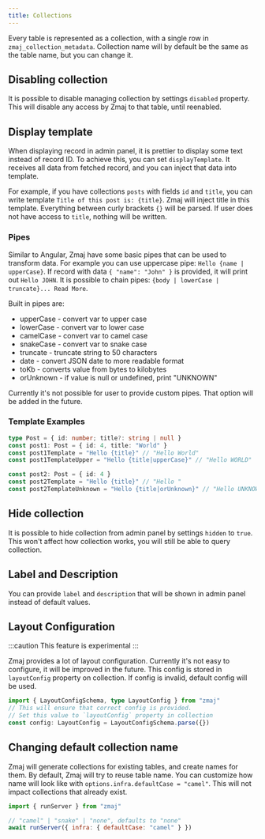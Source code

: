 ```yaml
---
title: Collections
---
```


Every table is represented as a collection, with a single row in `zmaj_collection_metadata`.
Collection name will by default be the same as the table name, but you can change it.

## Disabling collection

It is possible to disable managing collection by settings `disabled` property. This will disable
any access by Zmaj to that table, until reenabled.

## Display template

When displaying record in admin panel, it is prettier to display some text instead of record ID.
To achieve this, you can set `displayTemplate`. It receives all data from fetched record,
and you can inject that data into template.

For example, if you have collections `posts` with fields `id` and `title`, you can write
template `Title of this post is: {title}`. Zmaj will inject title in this template.
Everything between curly brackets `{}` will be parsed.
If user does not have access to `title`, nothing will be written.

### Pipes

Similar to Angular, Zmaj have some basic pipes that can be used to transform data.
For example you can use uppercase pipe: `Hello {name | upperCase}`.
If record with data `{ "name": "John" }` is provided, it will print out `Hello JOHN`.
It is possible to chain pipes: `{body | lowerCase | truncate}... Read More`.

Built in pipes are:

- upperCase - convert var to upper case
- lowerCase - convert var to lower case
- camelCase - convert var to camel case
- snakeCase - convert var to snake case
- truncate - truncate string to 50 characters
- date - convert JSON date to more readable format
- toKb - converts value from bytes to kilobytes
- orUnknown - if value is null or undefined, print "UNKNOWN"

Currently it's not possible for user to provide custom pipes. That option will be added in the future.

### Template Examples

```ts
type Post = { id: number; title?: string | null }
const post1: Post = { id: 4, title: "World" }
const post1Template = "Hello {title}" // "Hello World"
const post1TemplateUpper = "Hello {title|upperCase}" // "Hello WORLD"

const post2: Post = { id: 4 }
const post2Template = "Hello {title}" // "Hello "
const post2TemplateUnknown = "Hello {title|orUnknown}" // "Hello UNKNOWN"
```

## Hide collection

It is possible to hide collection from admin panel by settings `hidden` to `true`.
This won't affect how collection works, you will still be able to query collection.

## Label and Description

You can provide `label` and `description` that will be shown in admin panel instead of default values.

## Layout Configuration

:::caution
This feature is experimental
:::

Zmaj provides a lot of layout configuration. Currently it's not easy to configure, it will be improved
in the future. This config is stored in `layoutConfig` property on collection.
If config is invalid, default config will be used.

```ts
import { LayoutConfigSchema, type LayoutConfig } from "zmaj"
// This will ensure that correct config is provided.
// Set this value to `layoutConfig` property in collection
const config: LayoutConfig = LayoutConfigSchema.parse({})
```

## Changing default collection name

Zmaj will generate collections for existing tables, and create names for them.
By default, Zmaj will try to reuse table name.
You can customize how name will look like with `options.infra.defaultCase = "camel"`.
This will not impact collections that already exist.

```js
import { runServer } from "zmaj"

// "camel" | "snake" | "none", defaults to "none"
await runServer({ infra: { defaultCase: "camel" } })
```

<!--

Collections are fully backed by database schema. Every collection corresponds with single table,
every field corresponds with single column. Every foreign key has 2 relations,
owning relation (collection where FK is located), and referencing collection (where PK is located).
Many-to-many relations consist of 2 foreign keys, and composite unique keys that guaranties that
there isn't multiple same connections. On app startup, Zmaj will create for you collections, fields
and relations based on your database schema.
By default, many-to-many relations will be created as 2 many-to-one, since we can't be
sure if you want many-to-many or direct relations (this might be revisited in the future).

## Many-to-many relations

For relation to be many-to-many, there must be a junction table with 2 foreign keys, and there
must be composite unique constraint with those 2 keys. It is not possible to have many-to-many if
junction table has 3 foreign keys.
You can convert many-to-one to many-to-many if they fullfil requirements.
Many-to-many can always be split to 2 many-to-one.

To convert many-to-one to many-to-many, send `POST /api/system/infra/relations/join-mtm/:junctionCollectionName`.


 -->
